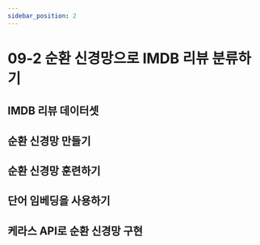 ```yaml
---
sidebar_position: 2
---
```


# 09-2 순환 신경망으로 IMDB 리뷰 분류하기

## IMDB 리뷰 데이터셋

## 순환 신경망 만들기

## 순환 신경망 훈련하기

## 단어 임베딩을 사용하기

## 케라스 API로 순환 신경망 구현